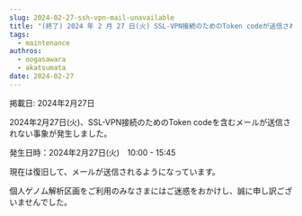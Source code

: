 ```yaml
---
slug: 2024-02-27-ssh-vpn-mail-unavailable
title: "(終了) 2024 年 2 月 27 日(火) SSL-VPN接続のためのToken codeが送信されない不具合発生のお知らせ"
tags:
  - maintenance
authros:
  - oogasawara
  - akatsumata
date: 2024-02-27
---
```


掲載日: 2024年2月27日


2024年2月27日(火)、SSL-VPN接続のためのToken codeを含むメールが送信されない事象が発生しました。

発生日時：2024年2月27日(火)　10:00 - 15:45

現在は復旧して、メールが送信されるようになっています。

個人ゲノム解析区画をご利用のみなさまにはご迷惑をおかけし、誠に申し訳ございませんでした。
